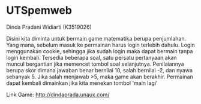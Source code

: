 # UTSpemweb
Dinda Pradani Widiarti (K3519026)

Disini kita diminta untuk bermain game matematika berupa penjumlahan.
Yang mana, sebelum masuk ke permainan harus login terlebih dahulu.
Login menggunakan cookie, sehingga jika sudah login maka dapat bermain tanpa login kembali.
Tersedia beberapa soal, satu persatu pertanyaan akan muncul bergantian jika memencet tombol soal selanjutnya.
Penilaiannya berupa skor dimana jawaban benar bernilai 10, salah bernilai -2, dan nyawa sebanyak 5.
Jika salah menjawab >5, maka game akan berakhir.
Permainan dapat kembali dimainkan jika kita menekan tombol 'main lagi'

Link Game: http://dindaprada.unaux.com/
